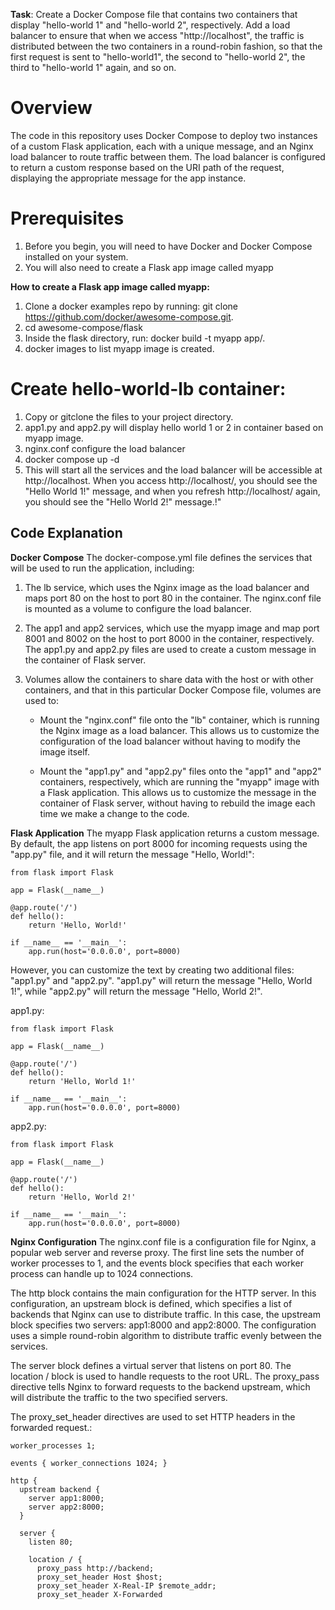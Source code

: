**Task**: Create a Docker Compose file that contains two containers that display "hello-world 1" and "hello-world 2", respectively. Add a load balancer to ensure that when we access "http://localhost", the traffic is distributed between the two containers in a round-robin fashion, so that the first request is sent to "hello-world1", the second to "hello-world 2", the third to "hello-world 1" again, and so on.

# **Overview**

The code in this repository uses Docker Compose to deploy two instances of a custom Flask application, each with a unique message, and an Nginx load balancer to route traffic between them. The load balancer is configured to return a custom response based on the URI path of the request, displaying the appropriate message for the app instance.

# **Prerequisites**
1. Before you begin, you will need to have Docker and Docker Compose installed on your system.
2. You will also need to create a Flask app image called myapp

**How to create a Flask app image called myapp:**

1. Clone a docker examples repo by running: git clone https://github.com/docker/awesome-compose.git. 
2. cd awesome-compose/flask
3. Inside the flask directory, run: docker build -t myapp app/. 
4. docker images to list myapp image is created.

# **Create hello-world-lb container:**
1. Copy or gitclone the files to your project directory.
2. app1.py and app2.py will display hello world 1 or 2 in container based on myapp image.
3. nginx.conf configure the load balancer
4. docker compose up -d
5. This will start all the services and the load balancer will be accessible at http://localhost. When you access http://localhost/, you should see the "Hello World 1!" message, and when you refresh http://localhost/ again, you should see the "Hello World 2!" message.!"

## **Code Explanation**
**Docker Compose**
The docker-compose.yml file defines the services that will be used to run the application, including:

1. The lb service, which uses the Nginx image as the load balancer and maps port 80 on the host to port 80 in the container. The nginx.conf file is mounted as a volume to configure the load balancer.
2. The app1 and app2 services, which use the myapp image and map port 8001 and 8002 on the host to port 8000 in the container, respectively. The app1.py and app2.py files are used to create a custom message in the container of Flask server.
3. Volumes allow the containers to share data with the host or with other containers, and that in this particular Docker Compose file, volumes are used to:

    - Mount the "nginx.conf" file onto the "lb" container, which is running the Nginx image as a load balancer. This allows us to customize the configuration of the load balancer without having to modify the image itself.

    - Mount the "app1.py" and "app2.py" files onto the "app1" and "app2" containers, respectively, which are running the "myapp" image with a Flask application. This allows us to customize the message in the container of Flask server, without having to rebuild the image each time we make a change to the code.

**Flask Application**
The myapp Flask application returns a custom message.  By default, the app listens on port 8000 for incoming requests using the "app.py" file, and it will return the message "Hello, World!":

```
from flask import Flask

app = Flask(__name__)

@app.route('/')
def hello():
    return 'Hello, World!'

if __name__ == '__main__':
    app.run(host='0.0.0.0', port=8000)
``` 

However, you can customize the text by creating two additional files: "app1.py" and "app2.py". "app1.py" will return the message "Hello, World 1!", while "app2.py" will return the message "Hello, World 2!".

app1.py:
```
from flask import Flask

app = Flask(__name__)

@app.route('/')
def hello():
    return 'Hello, World 1!'

if __name__ == '__main__':
    app.run(host='0.0.0.0', port=8000)
``` 

app2.py:
```
from flask import Flask

app = Flask(__name__)

@app.route('/')
def hello():
    return 'Hello, World 2!'

if __name__ == '__main__':
    app.run(host='0.0.0.0', port=8000)
``` 

**Nginx Configuration**
The nginx.conf file is a configuration file for Nginx, a popular web server and reverse proxy. The first line sets the number of worker processes to 1, and the events block specifies that each worker process can handle up to 1024 connections.

The http block contains the main configuration for the HTTP server. In this configuration, an upstream block is defined, which specifies a list of backends that Nginx can use to distribute traffic. In this case, the upstream block specifies two servers: app1:8000 and app2:8000. The configuration uses a simple round-robin algorithm to distribute traffic evenly between the services.

The server block defines a virtual server that listens on port 80. The location / block is used to handle requests to the root URL. The proxy_pass directive tells Nginx to forward requests to the backend upstream, which will distribute the traffic to the two specified servers.

The proxy_set_header directives are used to set HTTP headers in the forwarded request.:


```
worker_processes 1;

events { worker_connections 1024; }

http {
  upstream backend {
    server app1:8000;
    server app2:8000;
  }

  server {
    listen 80;

    location / {
      proxy_pass http://backend;
      proxy_set_header Host $host;
      proxy_set_header X-Real-IP $remote_addr;
      proxy_set_header X-Forwarded
```


